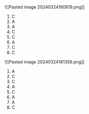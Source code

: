 ![[Pasted image 20240324180819.png]]

1. C
2. A
3. A
4. C
5. C
6. A
7. C
8. C

![[Pasted image 20240324181358.png]]

1. A
2. C
3. C
4. A
5. C
6. A
7. A
8. C